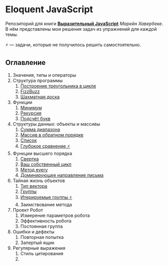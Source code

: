 # Eloquent JavaScript

Репозиторий для книги [**Выразительный JavaScript**](http://eloquentjavascript.net/) *Марейн Хавербеке*. В нём представлены мои решения задач из упражнений для каждой темы.

⚡️ — задачи, которые не получилось решить самостоятельно.

## Оглавление

1. Значения, типы и операторы
2. Структура программы
    1. [Построение треугольника в цикле](https://github.com/GeoGeorgeous/eloquentJS/tree/main/1.%20%D0%9F%D0%BE%D1%81%D1%82%D1%80%D0%BE%D0%B5%D0%BD%D0%B8%D0%B5%20%D1%82%D1%80%D0%B5%D1%83%D0%B3%D0%BE%D0%BB%D1%8C%D0%BD%D0%B8%D0%BA%D0%B0%20%D0%B2%20%D1%86%D0%B8%D0%BA%D0%BB%D0%B5)
    2. [FizzBuzz](https://github.com/GeoGeorgeous/eloquentJS/tree/main/2.%20FizzBuzz)
    3. [Шахматная доска](https://github.com/GeoGeorgeous/eloquentJS/tree/main/3.%20%D0%A8%D0%B0%D1%85%D0%BC%D0%B0%D1%82%D0%BD%D0%B0%D1%8F%20%D0%B4%D0%BE%D1%81%D0%BA%D0%B0)
3. Функции
    1. [Минимум](https://github.com/GeoGeorgeous/eloquentJS/tree/main/4.%20%D0%9C%D0%B8%D0%BD%D0%B8%D0%BC%D1%83%D0%BC)
    2. [Рекурсия](https://github.com/GeoGeorgeous/eloquentJS/tree/main/5.%20%D0%A0%D0%B5%D0%BA%D1%83%D1%80%D1%81%D0%B8%D1%8F)
    3. [Подсчёт букв](https://github.com/GeoGeorgeous/eloquentJS/tree/main/6.%20%D0%9F%D0%BE%D0%B4%D1%81%D1%87%D0%B5%D1%82%20%D0%B1%D1%83%D0%BA%D0%B2)
4. Структуры данных: объекты и массивы
    1. [Сумма диапазона](https://github.com/GeoGeorgeous/eloquentJS/tree/main/7.%20%D0%A1%D1%83%D0%BC%D0%BC%D0%B0%20%D0%B4%D0%B8%D0%B0%D0%BF%D0%B0%D0%B7%D0%BE%D0%BD%D0%B0)
    2. [Массив в обратном порядке](https://github.com/GeoGeorgeous/eloquentJS/tree/main/8.%20%D0%9C%D0%B0%D1%81%D1%81%D0%B8%D0%B2%20%D0%B2%20%D0%BE%D0%B1%D1%80%D0%B0%D1%82%D0%BD%D0%BE%D0%BC%20%D0%BF%D0%BE%D1%80%D1%8F%D0%B4%D0%BA%D0%B5)
    3. [Список](https://github.com/GeoGeorgeous/eloquentJS/tree/main/10.%20%D0%A1%D0%BF%D0%B8%D1%81%D0%BE%D0%BA)
    4. [Глубокое сравнение ⚡️]()
5. Функции высшего порядка
    1. [Свертка](https://github.com/GeoGeorgeous/eloquentJS/tree/main/12.%20%D0%A1%D0%B2%D0%B5%D1%80%D1%82%D0%BA%D0%B0)
    2. [Ваш собственный цикл](https://github.com/GeoGeorgeous/eloquentJS/tree/main/13%20%D0%92%D0%B0%D1%88%20%D1%81%D0%BE%D0%B1%D1%81%D1%82%D0%B2%D0%B5%D0%BD%D0%BD%D1%8B%D0%B9%20%D1%86%D0%B8%D0%BA%D0%BB)
    3. [Метод every](https://github.com/GeoGeorgeous/eloquentJS/tree/main/14.%20%D0%9C%D0%B5%D1%82%D0%BE%D0%B4%20every)
    4. [Доминирующее направление письма](https://github.com/GeoGeorgeous/eloquentJS/tree/main/15.%20%D0%94%D0%BE%D0%BC%D0%B8%D0%BD%D0%B8%D1%80%D1%83%D1%8E%D1%89%D0%B5%D0%B5%20%D0%BD%D0%B0%D0%BF%D1%80%D0%B0%D0%B2%D0%BB%D0%B5%D0%BD%D0%B8%D0%B5%20%D0%BF%D0%B8%D1%81%D1%8C%D0%BC%D0%B0)
6. Тайная жизнь объектов
    1. [Тип вектора](https://github.com/GeoGeorgeous/eloquentJS/tree/main/16.%20%D0%A2%D0%B8%D0%BF%20%D0%B2%D0%B5%D0%BA%D1%82%D0%BE%D1%80%D0%B0)
    2. [Группы](https://github.com/GeoGeorgeous/eloquentJS/tree/main/17.%20%D0%93%D1%80%D1%83%D0%BF%D0%BF%D1%8B)
    3. [Итерируемые группы ⚡️](https://github.com/GeoGeorgeous/eloquentJS/tree/main/18.%20%D0%98%D1%82%D0%B5%D1%80%D0%B8%D1%80%D1%83%D0%B5%D0%BC%D1%8B%D0%B5%20%D0%B3%D1%80%D1%83%D0%BF%D0%BF%D1%8B)
    4. Заимствование метода
7. Проект Робот
    1. Измерение параметров робота
    2. Эффективность робота
    3. Постоянная группа
8. Ошибки и дефекты
    1. Повторная попытка
    2. Запертый ящик
9. Регулярные выражения
    1. Стиль цитирования
    2.
